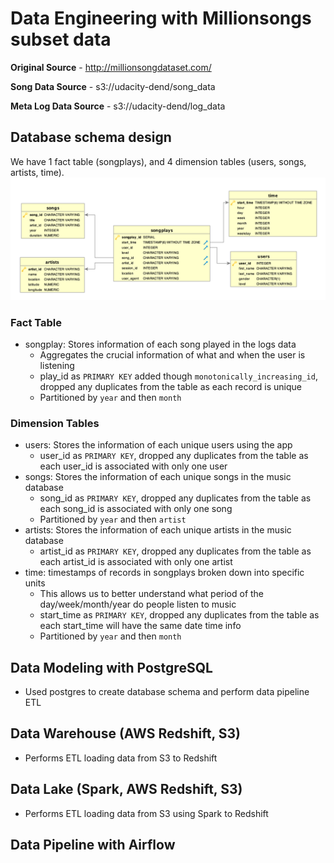 # Data Engineering with Millionsongs subset data
**Original Source** - http://millionsongdataset.com/

**Song Data Source** - s3://udacity-dend/song_data

**Meta Log Data Source** - s3://udacity-dend/log_data

## Database schema design
We have 1 fact table (songplays), and 4 dimension tables (users, songs, artists, time).
![](Song_ERD.png)

### Fact Table
- songplay: Stores information of each song played in the logs data
  - Aggregates the crucial information of what and when the user is listening
  - play_id as `PRIMARY KEY` added though `monotonically_increasing_id`, dropped any duplicates from the table as each record is unique
  - Partitioned by `year` and then `month`
  
### Dimension Tables
- users: Stores the information of each unique users using the app
  - user_id as `PRIMARY KEY`, dropped any duplicates from the table as each user_id is associated with only one user
- songs: Stores the information of each unique songs in the music database
  - song_id as `PRIMARY KEY`, dropped any duplicates from the table as each song_id is associated with only one song
  - Partitioned by `year` and then `artist`
- artists: Stores the information of each unique artists in the music database
  - artist_id as `PRIMARY KEY`, dropped any duplicates from the table as each artist_id is associated with only one artist
- time: timestamps of records in songplays broken down into specific units
  - This allows us to better understand what period of the day/week/month/year do people listen to music
  - start_time as `PRIMARY KEY`, dropped any duplicates from the table as each start_time will have the same date time info
  - Partitioned by `year` and then `month`
  
## Data Modeling with PostgreSQL
- Used postgres to create database schema and perform data pipeline ETL

## Data Warehouse (AWS Redshift, S3)
- Performs ETL loading data from S3 to Redshift

## Data Lake (Spark, AWS Redshift, S3)
- Performs ETL loading data from S3 using Spark to Redshift

## Data Pipeline with Airflow
